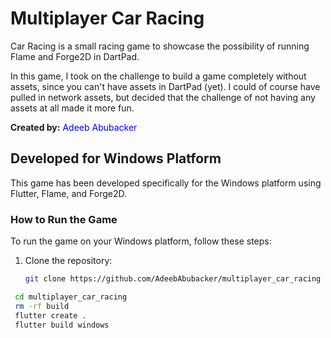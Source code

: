 # Multiplayer Car Racing

Car Racing is a small racing game to showcase the possibility of running
Flame and Forge2D in DartPad.

In this game, I took on the challenge to build a game completely without
assets, since you can't have assets in DartPad (yet). 
I could of course have pulled in network assets, but decided that the
challenge of not having any assets at all made it more fun.

**Created by:** <span style="color:blue">Adeeb Abubacker</span>

## Developed for Windows Platform

This game has been developed specifically for the Windows platform using Flutter, Flame, and Forge2D.

### How to Run the Game

To run the game on your Windows platform, follow these steps:

1. Clone the repository:

   ```bash
   git clone https://github.com/AdeebAbubacker/multiplayer_car_racing
  ```bash
   cd multiplayer_car_racing
   rm -rf build
   flutter create .
   flutter build windows
